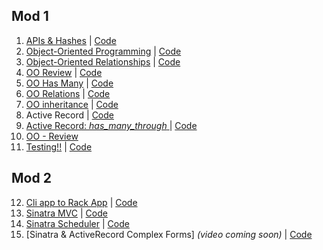 ## Mod 1
1. [APIs & Hashes](https://youtu.be/8jf7I0KLGhg) | [Code](https://github.com/learn-co-students/web-010818/tree/master/02_apis)
2. [Object-Oriented Programming](https://youtu.be/R1yV-wDqyrs) | [Code](https://github.com/learn-co-students/web-010818/tree/master/03_oo_programming)
3. [Object-Oriented Relationships](https://youtu.be/tJw_i55RWvA) | [Code](https://github.com/learn-co-students/web-010818/tree/master/04_oo_relationships)
4. [OO Review](https://youtu.be/DWsXqpz7oag) | [Code](https://github.com/learn-co-students/web-010818/tree/master/05_more_oo)
5. [OO Has Many](https://youtu.be/BIrId4q371o) | [Code](https://github.com/learn-co-students/web-010818/tree/master/05_more_oo)
6. [OO Relations](https://youtu.be/yR5fVeQbejQ) | [Code](https://github.com/learn-co-students/web-010818/tree/master/06_oo_relations)
7. [OO inheritance](https://youtu.be/ISTaLStj_Ik) | [Code](https://github.com/learn-co-students/web-010818/tree/master/07_inheritance)
8. Active Record | [Code](https://github.com/learn-co-students/web-010818/tree/master/08_activerecord)
9. [Active Record: _has_many_through_ ](https://www.youtube.com/watch?v=SuJOaIYwyAY) | [Code](https://github.com/learn-co-students/web-010818/tree/master/09_activerecord_has_many_through)
10. [OO - Review](https://youtu.be/aTCmK5-7j5I)
11. [Testing!!](https://youtu.be/Q5ZFVeD6RaQ) | [Code](https://github.com/learn-co-students/web-010818/tree/master/10_testing_with_rspec)

 ## Mod 2
12. [Cli app to Rack App](http://youtu.be/lQxlNy-zxU8) | [Code](https://github.com/learn-co-students/web-010818/tree/master/11_rack_example)
13. [Sinatra MVC](https://youtu.be/mJFJYYxpCSc) | [Code](https://github.com/learn-co-students/web-010818/tree/master/12_sinatra_mvc)
14. [Sinatra Scheduler](https://youtu.be/xCBZj_lYYxU) | [Code](https://github.com/learn-co-students/web-010818/tree/master/13_sinatra_scheduler)
15. [Sinatra & ActiveRecord Complex Forms] _(video coming soon)_ | [Code](https://github.com/learn-co-curriculum/sinatra-and-ar-complex-forms-web-010818/)
